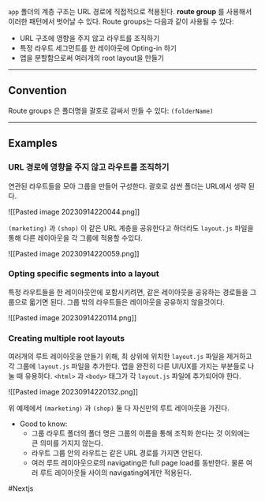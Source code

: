 `app` 폴더의 계층 구조는 URL 경로에 직접적으로 적용된다. **route group** 를 사용해서 이러한 패턴에서 벗어날 수 있다. Route groups는 다음과 같이 사용될 수 있다:

- URL 구조에 영향을 주지 않고 라우트를 조직하기
- 특정 라우트 세그먼트를 한 레이아웃에 Opting-in 하기
- 앱을 분할함으로써 여러개의 root layout을 만들기

---
## Convention
Route groups 은 폴더명을 괄호로 감싸서 만들 수 있다: `(folderName)`

---
## Examples
### URL 경로에 영향을 주지 않고 라우트를 조직하기
연관된 라우트들을 모아 그룹을 만들어 구성한다. 괄호로 삼싼 폴더는 URL에서 생략 된다.

![[Pasted image 20230914220044.png]]

`(marketing)` 과 `(shop)` 이 같은 URL 계층을 공유한다고 하더라도 `layout.js` 파일을 통해 다른 레이아웃을 각 그룹에 적용할 수있다.

![[Pasted image 20230914220059.png]]

### Opting specific segments into a layout
특정 라우트들을 한 레이아웃안에 포함시키려면, 같은 레이아웃을 공유하는 경로들을 그룹으로 옯기면 된다. 그룹 밖의 라우트들은 레이아웃을 공유하지 않을것이다.

![[Pasted image 20230914220114.png]]

### Creating multiple root layouts
여러개의 루트 레이아웃을 만들기 위해, 최 상위에 위치한 `layout.js` 파일을 제거하고 각 그룹에 `layout.js` 파일을 추가한다. 앱을 완전히 다른 UI/UX를 가지는 부분들로 나눌 때 유용하다. `<html>` 과 `<body>` 태그가 각 `layout.js` 파일에 추가되어야 한다.

![[Pasted image 20230914220132.png]]

위 예제에서 `(marketing)` 과 `(shop)` 둘 다 자신만의 루트 레이아웃을 가진다.

- Good to know:
    - 그룹 라우트 폴더의 폴더 명은 그룹의 이름을 통해 조직화 한다는 것 이외에는 큰 의미를 가지지 않는다.
    - 라우트 그룹 안의 라우트는 같은 URL 경로를 가지면 안된다.
    - 여러 루트 레이아웃으로의 navigating은 full page load를 동반한다. 물론 여러 루트 레이아웃들 사이의 navigating에게만 적용된다.

#Nextjs 